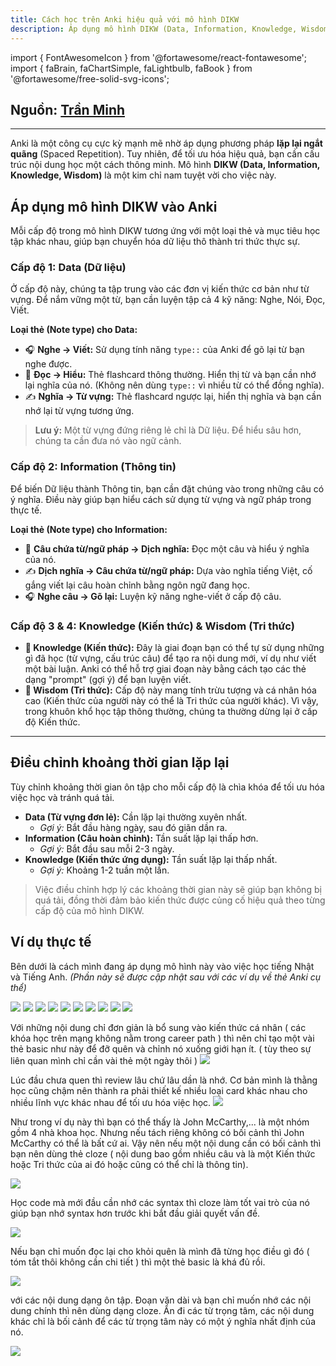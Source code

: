 ```yaml
---
title: Cách học trên Anki hiệu quả với mô hình DIKW
description: Áp dụng mô hình DIKW (Data, Information, Knowledge, Wisdom) để tối ưu hóa việc học ngôn ngữ trên Anki thông qua việc phân loại thẻ và điều chỉnh khoảng thời gian lặp lại.
---
```


import { FontAwesomeIcon } from '@fortawesome/react-fontawesome';
import { faBrain, faChartSimple, faLightbulb, faBook } from '@fortawesome/free-solid-svg-icons';

## Nguồn: [Trần Minh](https://www.facebook.com/share/p/1LtcsKhwbG/)

---

Anki là một công cụ cực kỳ mạnh mẽ nhờ áp dụng phương pháp **lặp lại ngắt quãng** (Spaced Repetition). Tuy nhiên, để tối ưu hóa hiệu quả, bạn cần cấu trúc nội dung học một cách thông minh. Mô hình **DIKW (Data, Information, Knowledge, Wisdom)** là một kim chỉ nam tuyệt vời cho việc này.


## Áp dụng mô hình DIKW vào Anki

Mỗi cấp độ trong mô hình DIKW tương ứng với một loại thẻ và mục tiêu học tập khác nhau, giúp bạn chuyển hóa dữ liệu thô thành tri thức thực sự.

### <FontAwesomeIcon icon={faChartSimple} /> Cấp độ 1: Data (Dữ liệu)

Ở cấp độ này, chúng ta tập trung vào các đơn vị kiến thức cơ bản như từ vựng. Để nắm vững một từ, bạn cần luyện tập cả 4 kỹ năng: Nghe, Nói, Đọc, Viết.

**Loại thẻ (Note type) cho Data:**
- 🎧 **Nghe -> Viết:** Sử dụng tính năng `type::` của Anki để gõ lại từ bạn nghe được.
- 📖 **Đọc -> Hiểu:** Thẻ flashcard thông thường. Hiển thị từ và bạn cần nhớ lại nghĩa của nó. (Không nên dùng `type::` vì nhiều từ có thể đồng nghĩa).
- ✍️ **Nghĩa -> Từ vựng:** Thẻ flashcard ngược lại, hiển thị nghĩa và bạn cần nhớ lại từ vựng tương ứng.

> <FontAwesomeIcon icon={faLightbulb} /> **Lưu ý:** Một từ vựng đứng riêng lẻ chỉ là Dữ liệu. Để hiểu sâu hơn, chúng ta cần đưa nó vào ngữ cảnh.

### <FontAwesomeIcon icon={faBook} /> Cấp độ 2: Information (Thông tin)

Để biến Dữ liệu thành Thông tin, bạn cần đặt chúng vào trong những câu có ý nghĩa. Điều này giúp bạn hiểu cách sử dụng từ vựng và ngữ pháp trong thực tế.

**Loại thẻ (Note type) cho Information:**
- 💬 **Câu chứa từ/ngữ pháp -> Dịch nghĩa:** Đọc một câu và hiểu ý nghĩa của nó.
- ✍️ **Dịch nghĩa -> Câu chứa từ/ngữ pháp:** Dựa vào nghĩa tiếng Việt, cố gắng viết lại câu hoàn chỉnh bằng ngôn ngữ đang học.
- 🎧 **Nghe câu -> Gõ lại:** Luyện kỹ năng nghe-viết ở cấp độ câu.

### <FontAwesomeIcon icon={faBrain} /> Cấp độ 3 & 4: Knowledge (Kiến thức) & Wisdom (Tri thức)

-   **🧠 Knowledge (Kiến thức):** Đây là giai đoạn bạn có thể tự sử dụng những gì đã học (từ vựng, cấu trúc câu) để tạo ra nội dung mới, ví dụ như viết một bài luận. Anki có thể hỗ trợ giai đoạn này bằng cách tạo các thẻ dạng "prompt" (gợi ý) để bạn luyện viết.
-   **🧘 Wisdom (Tri thức):** Cấp độ này mang tính trừu tượng và cá nhân hóa cao (Kiến thức của người này có thể là Tri thức của người khác). Vì vậy, trong khuôn khổ học tập thông thường, chúng ta thường dừng lại ở cấp độ Kiến thức.

---

## Điều chỉnh khoảng thời gian lặp lại

Tùy chỉnh khoảng thời gian ôn tập cho mỗi cấp độ là chìa khóa để tối ưu hóa việc học và tránh quá tải.

-   **Data (Từ vựng đơn lẻ):** Cần lặp lại thường xuyên nhất.
    -   *Gợi ý:* Bắt đầu hàng ngày, sau đó giãn dần ra.
-   **Information (Câu hoàn chỉnh):** Tần suất lặp lại thấp hơn.
    -   *Gợi ý:* Bắt đầu sau mỗi 2-3 ngày.
-   **Knowledge (Kiến thức ứng dụng):** Tần suất lặp lại thấp nhất.
    -   *Gợi ý:* Khoảng 1-2 tuần một lần.

> Việc điều chỉnh hợp lý các khoảng thời gian này sẽ giúp bạn không bị quá tải, đồng thời đảm bảo kiến thức được củng cố hiệu quả theo từng cấp độ của mô hình DIKW.

## Ví dụ thực tế

Bên dưới là cách mình đang áp dụng mô hình này vào việc học tiếng Nhật và Tiếng Anh.
*(Phần này sẽ được cập nhật sau với các ví dụ về thẻ Anki cụ thể)*

![](../../static/images/cach-hoc-tren-anki-hieu-qua-voi-mo-hinh-dikw-1750845298009.webp)
![](../../static/images/cach-hoc-tren-anki-hieu-qua-voi-mo-hinh-dikw-1750845303053.webp)
![](../../static/images/cach-hoc-tren-anki-hieu-qua-voi-mo-hinh-dikw-1750845306537.webp)
![](../../static/images/cach-hoc-tren-anki-hieu-qua-voi-mo-hinh-dikw-1750845310388.webp)
![](../../static/images/cach-hoc-tren-anki-hieu-qua-voi-mo-hinh-dikw-1750845313413.webp)
![](../../static/images/cach-hoc-tren-anki-hieu-qua-voi-mo-hinh-dikw-1750845316372.webp)
![](../../static/images/cach-hoc-tren-anki-hieu-qua-voi-mo-hinh-dikw-1750845319535.webp)
![](../../static/images/cach-hoc-tren-anki-hieu-qua-voi-mo-hinh-dikw-1750845322775.webp)
![](../../static/images/cach-hoc-tren-anki-hieu-qua-voi-mo-hinh-dikw-1750845325844.webp)
![](../../static/images/cach-hoc-tren-anki-hieu-qua-voi-mo-hinh-dikw-1750845329241.webp)


Với những nội dung chỉ đơn giản là bổ sung vào kiến thức cá nhân ( các khóa học trên mạng không nằm trong career path ) thì nên chỉ tạo một vài thẻ basic như này để đỡ quên và chỉnh nó xuống giới hạn ít. ( tùy theo sự liên quan mình chỉ cần vài thẻ một ngày thôi )
![](../../static/images/cach-hoc-tren-anki-hieu-qua-voi-mo-hinh-dikw-1750845346511.webp)

Lúc đầu chưa quen thì review lâu chứ lâu dần là nhớ. Cơ bản mình là thằng học cũng chậm nên thành ra phải thiết kế nhiều loại card khác nhau cho nhiều lĩnh vực khác nhau để tối ưu hóa việc học.
![](../../static/images/cach-hoc-tren-anki-hieu-qua-voi-mo-hinh-dikw-1750845355557.webp)

Như trong ví dụ này thì bạn có thể thấy là John McCarthy,... là một nhóm gồm 4 nhà khoa học. Nhưng nếu tách riêng không có bối cảnh thì John McCarthy có thể là bất cứ ai. Vậy nên nếu một nội dung cần có bối cảnh thì bạn nên dùng thẻ cloze ( nội dung bao gồm nhiều câu và là một Kiến thức hoặc Tri thức của ai đó hoặc cũng có thể chỉ là thông tin).

![](../../static/images/cach-hoc-tren-anki-hieu-qua-voi-mo-hinh-dikw-1750845363868.webp)

Học code mà mới đầu cần nhớ các syntax thì cloze làm tốt vai trò của nó giúp bạn nhớ syntax hơn trước khi bắt đầu giải quyết vấn đề.

![](../../static/images/cach-hoc-tren-anki-hieu-qua-voi-mo-hinh-dikw-1750845370369.webp)

Nếu bạn chỉ muốn đọc lại cho khỏi quên là mình đã từng học điều gì đó ( tóm tắt thôi không cần chi tiết ) thì một thẻ basic là khá đủ rồi.

![](../../static/images/cach-hoc-tren-anki-hieu-qua-voi-mo-hinh-dikw-1750845388152.webp)

với các nội dung dạng ôn tập. Đoạn văn dài và bạn chỉ muốn nhớ các nội dung chính thì nên dùng dạng cloze. Ẩn đi các từ trọng tâm, các nội dung khác chỉ là bối cảnh để các từ trọng tâm này có một ý nghĩa nhất định của nó.

![](../../static/images/cach-hoc-tren-anki-hieu-qua-voi-mo-hinh-dikw-1750845396673.webp)